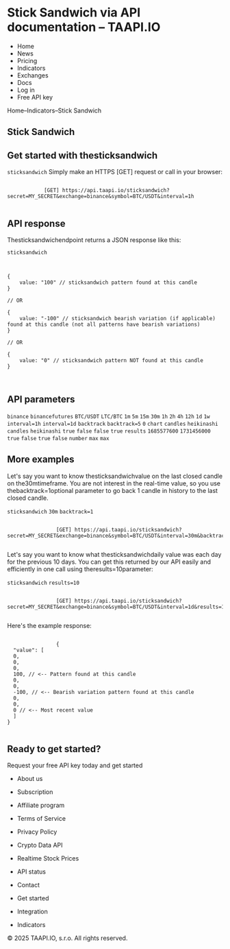# Stick Sandwich via API documentation – TAAPI.IO

- Home
- News
- Pricing
- Indicators
- Exchanges
- Docs
- Log in
- Free API key

Home–Indicators–Stick Sandwich


## Stick Sandwich

## Get started with thesticksandwich
`sticksandwich` Simply make an HTTPS [GET] request or call in your browser:


```

			[GET] https://api.taapi.io/sticksandwich?secret=MY_SECRET&exchange=binance&symbol=BTC/USDT&interval=1h
		
```

## API response
Thesticksandwichendpoint returns a JSON response like this:

`sticksandwich` 
```

			
{
    value: "100" // sticksandwich pattern found at this candle
}
				
// OR

{
    value: "-100" // sticksandwich bearish variation (if applicable) found at this candle (not all patterns have bearish variations)
}
				
// OR
				
{
    value: "0" // sticksandwich pattern NOT found at this candle
}
			
		
```

## API parameters
`binance` `binancefutures` `BTC/USDT` `LTC/BTC` `1m` `5m` `15m` `30m` `1h` `2h` `4h` `12h` `1d` `1w` `interval=1h` `interval=1d` `backtrack` `backtrack=5` `0` `chart` `candles` `heikinashi` `candles` `heikinashi` `true` `false` `false` `true` `results` `1685577600` `1731456000` `true` `false` `true` `false` `number` `max` `max` 
## More examples
Let's say you want to know thesticksandwichvalue on the last closed candle on the30mtimeframe. You are not interest in the real-time value, so you use thebacktrack=1optional parameter to go back 1 candle in history to the last closed candle.

`sticksandwich` `30m` `backtrack=1` 
```

				[GET] https://api.taapi.io/sticksandwich?secret=MY_SECRET&exchange=binance&symbol=BTC/USDT&interval=30m&backtrack=1
			
```
Let's say you want to know what thesticksandwichdaily value was each day for the previous 10 days. You can get this returned by our API easily and efficiently in one call using theresults=10parameter:

`sticksandwich` `results=10` 
```

				[GET] https://api.taapi.io/sticksandwich?secret=MY_SECRET&exchange=binance&symbol=BTC/USDT&interval=1d&results=10
			
```
Here's the example response:


```

				{
  "value": [
  0,
  0,
  0,
  100, // <-- Pattern found at this candle
  0,
  0,
  -100, // <-- Bearish variation pattern found at this candle
  0,
  0,
  0 // <-- Most recent value 
  ]
}
			
```

## Ready to get started?
Request your free API key today and get started

- About us
- Subscription
- Affiliate program
- Terms of Service
- Privacy Policy
- Crypto Data API
- Realtime Stock Prices
- API status
- Contact

- Get started
- Integration
- Indicators

© 2025 TAAPI.IO, s.r.o. All rights reserved.


